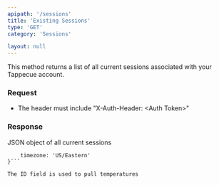 ```yaml
---
apipath: '/sessions'
title: 'Existing Sessions'
type: 'GET'
category: 'Sessions'

layout: null
---
```


This method returns a list of all current sessions associated with your Tappecue account.

### Request
* The header must include "X-Auth-Header: \<Auth Token>"

### Response
JSON object of all current sessions

```{
	timezone: 'US/Eastern'
}```

The ID field is used to pull temperatures
